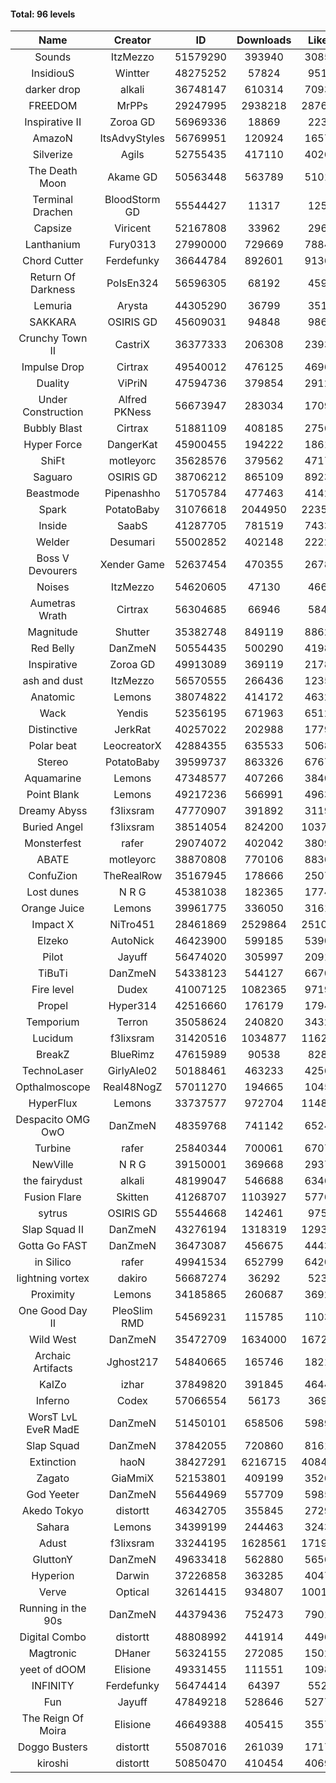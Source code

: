 #### Total: 96 levels

| Name | Creator | ID | Downloads | Likes |
|:---:|:---:|:---:|:---:|:---:|
| Sounds | ItzMezzo | 51579290 | 393940 | 30859
| InsidiouS | Wintter | 48275252 | 57824 | 9518
| darker drop | alkali | 36748147 | 610314 | 70936
| FREEDOM | MrPPs | 29247995 | 2938218 | 287672
| Inspirative II | Zoroa GD | 56969336 | 18869 | 2235
| AmazoN | ItsAdvyStyles | 56769951 | 120924 | 16577
| Silverize | Agils | 52755435 | 417110 | 40267
| The Death Moon | Akame GD | 50563448 | 563789 | 51016
| Terminal Drachen | BloodStorm GD | 55544427 | 11317 | 1251
| Capsize  | Viricent | 52167808 | 33962 | 2960
| Lanthanium | Fury0313 | 27990000 | 729669 | 78847
| Chord Cutter | Ferdefunky | 36644784 | 892601 | 91365
| Return Of Darkness | PoIsEn324 | 56596305 | 68192 | 4592
| Lemuria | Arysta | 44305290 | 36799 | 3518
| SAKKARA | OSIRIS GD | 45609031 | 94848 | 9862
| Crunchy Town II | CastriX | 36377333 | 206308 | 23933
| Impulse Drop  | Cirtrax | 49540012 | 476125 | 46960
| Duality | ViPriN | 47594736 | 379854 | 29124
| Under Construction  | Alfred PKNess | 56673947 | 283034 | 17098
| Bubbly Blast | Cirtrax | 51881109 | 408185 | 27568
| Hyper Force | DangerKat | 45900455 | 194222 | 18616
| ShiFt | motleyorc | 35628576 | 379562 | 47172
| Saguaro | OSIRIS GD | 38706212 | 865109 | 89234
| Beastmode | Pipenashho | 51705784 | 477463 | 41429
| Spark | PotatoBaby | 31076618 | 2044950 | 223565
| Inside | SaabS | 41287705 | 781519 | 74331
| Welder | Desumari | 55002852 | 402148 | 22227
| Boss V Devourers | Xender Game | 52637454 | 470355 | 26786
| Noises | ItzMezzo | 54620605 | 47130 | 4662
| Aumetras Wrath | Cirtrax | 56304685 | 66946 | 5849
| Magnitude | Shutter | 35382748 | 849119 | 88623
| Red Belly | DanZmeN | 50554435 | 500290 | 41980
| Inspirative | Zoroa GD | 49913089 | 369119 | 21789
| ash and dust | ItzMezzo | 56570555 | 266436 | 12357
| Anatomic | Lemons | 38074822 | 414172 | 46322
| Wack | Yendis | 52356195 | 671963 | 65128
| Distinctive | JerkRat | 40257022 | 202988 | 17793
| Polar beat | LeocreatorX | 42884355 | 635533 | 50685
| Stereo | PotatoBaby | 39599737 | 863326 | 67674
| Aquamarine | Lemons | 47348577 | 407266 | 38404
| Point Blank | Lemons | 49217236 | 566991 | 49638
| Dreamy Abyss | f3lixsram | 47770907 | 391892 | 31196
| Buried Angel | f3lixsram | 38514054 | 824200 | 103752
| Monsterfest | rafer | 29074072 | 402042 | 38097
| ABATE | motleyorc | 38870808 | 770106 | 88360
| ConfuZion | TheRealRow | 35167945 | 178666 | 25073
| Lost dunes | N R G | 45381038 | 182365 | 17742
| Orange Juice | Lemons | 39961775 | 336050 | 31614
| Impact X | NiTro451 | 28461869 | 2529864 | 251054
| Elzeko | AutoNick | 46423900 | 599185 | 53902
| Pilot | Jayuff | 56474020 | 305997 | 20919
| TiBuTi | DanZmeN | 54338123 | 544127 | 66708
| Fire level | Dudex | 41007125 | 1082365 | 97193
| Propel | Hyper314 | 42516660 | 176179 | 17949
| Temporium | Terron | 35058624 | 240820 | 34325
| Lucidum | f3lixsram | 31420516 | 1034877 | 116224
| BreakZ | BlueRimz | 47615989 | 90538 | 8286
| TechnoLaser | GirlyAle02 | 50188461 | 463233 | 42567
| Opthalmoscope | Real48NogZ | 57011270 | 194665 | 10458
| HyperFlux | Lemons | 33737577 | 972704 | 114806
| Despacito OMG OwO | DanZmeN | 48359768 | 741142 | 65240
| Turbine | rafer | 25840344 | 700061 | 67076
| NewVille | N R G | 39150001 | 369668 | 29371
| the fairydust | alkali | 48199047 | 546688 | 63461
| Fusion Flare | Skitten | 41268707 | 1103927 | 57763
| sytrus  | OSIRIS GD | 55544668 | 142461 | 9755
| Slap Squad II | DanZmeN | 43276194 | 1318319 | 129313
| Gotta Go FAST | DanZmeN | 36473087 | 456675 | 44432
| in Silico | rafer | 49941534 | 652799 | 64207
| lightning vortex | dakiro | 56687274 | 36292 | 5238
| Proximity | Lemons | 34185865 | 260687 | 36924
| One Good Day II | PleoSlim RMD | 54569231 | 115785 | 11033
| Wild West | DanZmeN | 35472709 | 1634000 | 167220
| Archaic Artifacts | Jghost217 | 54840665 | 165746 | 18211
| KaIZo | izhar | 37849820 | 391845 | 46443
| Inferno | Codex | 57066554 | 56173 | 3695
| WorsT LvL EveR MadE | DanZmeN | 51450101 | 658506 | 59898
| Slap Squad | DanZmeN | 37842055 | 720860 | 81615
| Extinction | haoN | 38427291 | 6216715 | 408455
| Zagato | GiaMmiX | 52153801 | 409199 | 35267
| God Yeeter | DanZmeN | 55644969 | 557709 | 59850
| Akedo Tokyo | distortt | 46342705 | 355845 | 27299
| Sahara | Lemons | 34399199 | 244463 | 32433
| Adust | f3lixsram | 33244195 | 1628561 | 171972
| GluttonY | DanZmeN | 49633418 | 562880 | 56567
| Hyperion | Darwin | 37226858 | 363285 | 40479
| Verve | Optical | 32614415 | 934807 | 100193
| Running in the 90s | DanZmeN | 44379436 | 752473 | 79017
| Digital Combo | distortt | 48808992 | 441914 | 44969
| Magtronic | DHaner | 56324155 | 272085 | 15029
| yeet of dOOM | Elisione | 49331455 | 111551 | 10984
| INFINITY | Ferdefunky | 56474414 | 64397 | 5527
| Fun | Jayuff | 47849218 | 528646 | 52778
| The Reign Of Moira | Elisione | 46649388 | 405415 | 35575
| Doggo Busters | distortt | 55087016 | 261039 | 17176
| kiroshi | distortt | 50850470 | 410454 | 40699
